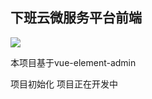 ## 下班云微服务平台前端

![](https://img.shields.io/badge/vue--element--admin-4.4.0-brightgreen)

本项目基于vue-element-admin

项目初始化 项目正在开发中
